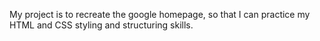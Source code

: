 My project is to recreate the google homepage, so that I can practice my HTML and CSS styling and structuring skills.
